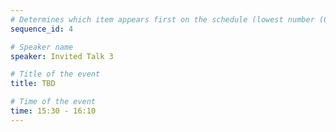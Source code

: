 ```yaml
---
# Determines which item appears first on the schedule (lowest number (0) appears first)
sequence_id: 4

# Speaker name
speaker: Invited Talk 3

# Title of the event
title: TBD

# Time of the event
time: 15:30 - 16:10
---
```

